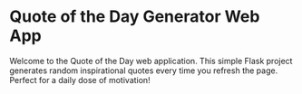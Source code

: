 # Quote of the Day Generator Web App
 Welcome to the Quote of the Day web application. This simple Flask project generates random inspirational quotes every time you refresh the page. Perfect for a daily dose of motivation!
